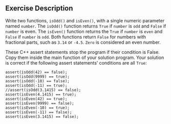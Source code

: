 ## Exercise Description

Write two functions, ``isOdd()`` and ``isEven()``, with a single numeric parameter named
``number``. The ``isOdd()`` function returns ``True`` if ``number`` is ``odd`` and ``False`` if ``number`` is even. The
``isEven()`` function returns the ``True`` if ``number`` is ``even`` and ``False`` if ``number`` is ``odd``. Both
functions return ``False`` for numbers with fractional parts, such as ``3.14`` or ``-4.5``. ``Zero`` is considered
an even number.

These C++ assert statements stop the program if their condition is False. Copy them inside the main function of your solution program. Your solution is correct if the following assert statements’
conditions are all ``True``:

    assert(isOdd(42) == false);
    assert(isOdd(9999) == true);
    assert(isOdd(-10) == false);
    assert(isOdd(-11) == true);
    //assert(isOdd(3.1415) == false);
    assert(isEven(4.1415) == true);
    assert(isEven(42) == true);
    assert(isEven(9999) == false);
    assert(isEven(-10) == true);
    assert(isEven(-11) == false);
    assert(isEven(3.1415) == false);

    
